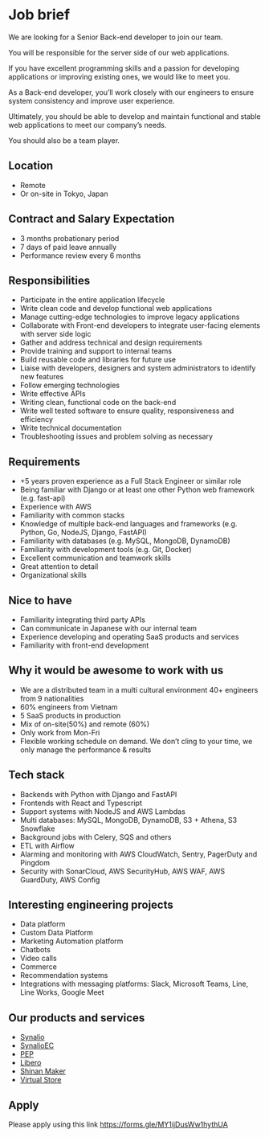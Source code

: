 # Job brief

We are looking for a Senior Back-end developer to join our team.

You will be responsible for the server side of our web applications.

If you have excellent programming skills and a passion for developing applications or improving existing ones, we would like to meet you.

As a Back-end developer, you’ll work closely with our engineers to ensure system consistency and improve user experience.

Ultimately, you should be able to develop and maintain functional and stable web applications to meet our company’s needs.

You should also be a team player.

## Location

- Remote
- Or on-site in Tokyo, Japan

## Contract and Salary Expectation

- 3 months probationary period
- 7 days of paid leave annually 
- Performance review every 6 months

## Responsibilities

- Participate in the entire application lifecycle
- Write clean code and develop functional web applications
- Manage cutting-edge technologies to improve legacy applications
- Collaborate with Front-end developers to integrate user-facing elements with server side logic
- Gather and address technical and design requirements
- Provide training and support to internal teams
- Build reusable code and libraries for future use
- Liaise with developers, designers and system administrators to identify new features
- Follow emerging technologies
- Write effective APIs
- Writing clean, functional code on the back-end
- Write well tested software to ensure quality, responsiveness and efficiency
- Write technical documentation
- Troubleshooting issues and problem solving as necessary

## Requirements

- +5 years proven experience as a Full Stack Engineer or similar role
- Being familiar with Django or at least one other Python web framework (e.g. fast-api)
- Experience with AWS
- Familiarity with common stacks
- Knowledge of multiple back-end languages and frameworks (e.g. Python, Go, NodeJS, Django, FastAPI)
- Familiarity with databases (e.g. MySQL, MongoDB, DynamoDB)
- Familiarity with development tools (e.g. Git, Docker)
- Excellent communication and teamwork skills
- Great attention to detail
- Organizational skills

## Nice to have

- Familiarity integrating third party APIs
- Can communicate in Japanese with our internal team
- Experience developing and operating SaaS products and services
- Familiarity with front-end development

## Why it would be awesome to work with us

- We are a distributed team in a multi cultural environment 40+ engineers from 9 nationalities
- 60% engineers from Vietnam
- 5 SaaS products in production
- Mix of on-site(50%) and remote (60%)
- Only work from Mon-Fri
- Flexible working schedule on demand. We don’t cling to your time, we only manage the performance & results 

## Tech stack

- Backends with Python with Django and FastAPI
- Frontends with React and Typescript
- Support systems with NodeJS and AWS Lambdas
- Multi databases: MySQL, MongoDB, DynamoDB, S3 + Athena, S3 Snowflake
- Background jobs with Celery, SQS and others
- ETL with Airflow
- Alarming and monitoring with AWS CloudWatch, Sentry, PagerDuty and Pingdom
- Security with SonarCloud, AWS SecurityHub, AWS WAF, AWS GuardDuty, AWS Config

## Interesting engineering projects

- Data platform
- Custom Data Platform
- Marketing Automation platform
- Chatbots
- Video calls
- Commerce
- Recommendation systems
- Integrations with messaging platforms: Slack, Microsoft Teams, Line, Line Works, Google Meet

## Our products and services

- [Synalio](https://synal.io/)
- [SynalioEC](https://synal.io/lp/ec/)
- [PEP](https://pep.work/)
- [Libero](https://libero-app.com/)
- [Shinan Maker](https://shindan-maker.com/)
- [Virtual Store](https://virtualstore.jp/)

## Apply

Please apply using this link
https://forms.gle/MY1ijDusWw1hythUA
